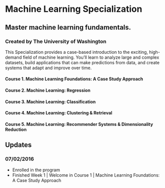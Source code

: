 # Machine Learning Specialization
## Master machine learning fundamentals.
### Created by The University of Washington

This Specialization provides a case-based introduction to the exciting, high-demand field of machine learning. You’ll learn to analyze large and complex datasets, build applications that can make predictions from data, and create systems that adapt and improve over time.

#### Course 1. Machine Learning Foundations: A Case Study Approach
#### Course 2. Machine Learning: Regression
#### Course 3. Machine Learning: Classification
#### Course 4. Machine Learning: Clustering & Retrieval
#### Course 5. Machine Learning: Recommender Systems & Dimensionality Reduction

## Updates
### 07/02/2016
- Enrolled in the program
- Finished Week 1 | Welcome in Course 1 | Machine Learning Foundations: A Case Study Approach

